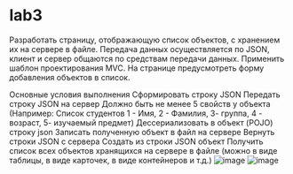 # lab3
Разработать страницу, отображающую список объектов, с хранением их на сервере в файле. Передача данных осуществляется по JSON, клиент и сервер общаются по средствам передачи данных. Применить шаблон проектирования MVC. На странице предусмотреть форму добавления объектов в список.

Основные условия выполнения
Сформировать строку JSON
Передать строку JSON на сервер
Должно быть не менее 5 свойств у объекта (Например: Список студентов 1 - Имя, 2 - Фамилия, 3- группа, 4 - возраст, 5- изучаемый предмет)
Дессериализовать в объект (POJO) строку json
Записать полученную объект в файл на сервере
Вернуть строки JSON с сервера
Создать из строки JSON объект
Получить список всех объектов хранящихся на сервере в файле (можно в виде таблицы, в виде карточек, в виде контейнеров и т.д.)
![image](https://github.com/L1gh2/lab3/assets/134053438/13b41e86-1f31-48aa-bc0a-506566e036c2)
![image](https://github.com/L1gh2/lab3/assets/134053438/26ff12a8-7ae0-4376-9b1b-c57d658b6dae)

